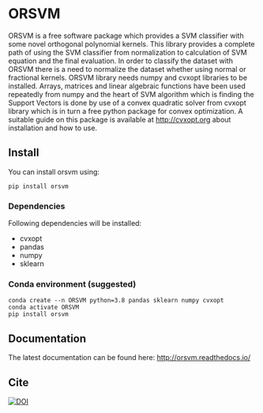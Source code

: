 # ORSVM 

ORSVM is a free software package which provides a SVM classifier with  some novel orthogonal polynomial kernels.
This library provides a complete path of using the SVM classifier from normalization to calculation of SVM equation and the final evaluation.
In order to classify the dataset with ORSVM there is a need to normalize the dataset whether using normal or fractional kernels.
ORSVM library needs numpy and cvxopt libraries to be installed. Arrays, matrices and linear algebraic functions have been used repeatedly from numpy and
 the heart of SVM algorithm which is finding the Support Vectors is done by use of a convex quadratic solver from cvxopt library which is in turn a free python package for 
 convex optimization. 
 A suitable guide on this package is available at http://cvxopt.org about installation and how to use.
 

 ## Install
 You can install orsvm using:
```
pip install orsvm
```

### Dependencies
Following dependencies will be installed:
- cvxopt
- pandas
- numpy
- sklearn

### Conda environment (suggested)
```
conda create --n ORSVM python=3.8 pandas sklearn numpy cvxopt
conda activate ORSVM
pip install orsvm
```

## Documentation
The latest documentation can be found here: http://orsvm.readthedocs.io/

## Cite
[![DOI](https://zenodo.org/badge/409558175.svg)](https://zenodo.org/badge/latestdoi/409558175)
